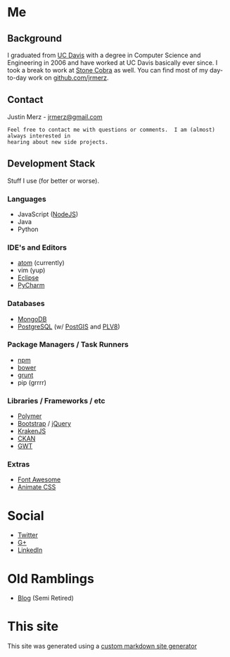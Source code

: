 # Me

## Background

I graduated from [UC Davis](http://ucdavis.edu/) with a degree in Computer Science
and Engineering in 2006 and have worked at UC Davis basically ever since.  I took a break
to work at [Stone Cobra](http://www.stonecobra.com/) as well.  You can find most of my day-to-day
work on [github.com/jrmerz](https://github.com/jrmerz).

## Contact
Justin Merz -
<a href="mailto:jrmerz@gmail.com">jrmerz@gmail.com</a>

```
Feel free to contact me with questions or comments.  I am (almost) always interested in
hearing about new side projects.
```

## Development Stack

Stuff I use (for better or worse).

### Languages

- JavaScript ([NodeJS](https://nodejs.org/))
- Java
- Python

### IDE's and Editors

- [atom](https://atom.io/) (currently)
- vim (yup)
- [Eclipse](https://eclipse.org/)
- [PyCharm](https://www.jetbrains.com/pycharm/)

### Databases

- [MongoDB](https://www.mongodb.org/)
- [PostgreSQL](http://www.postgresql.org/) (w/ [PostGIS](http://postgis.net/) and [PLV8](https://github.com/plv8/plv8))

### Package Managers / Task Runners

- [npm](https://www.npmjs.com/)
- [bower](http://bower.io/)
- [grunt](http://gruntjs.com/)
- pip (grrrr)

### Libraries / Frameworks / etc

- [Polymer](https://www.polymer-project.org)
- [Bootstrap](http://getbootstrap.com/) / [jQuery](https://jquery.com/)
- [KrakenJS](http://krakenjs.com/)
- [CKAN](http://ckan.org/)
- [GWT](http://www.gwtproject.org/)

### Extras

- [Font Awesome](https://fortawesome.github.io/Font-Awesome/)
- [Animate CSS](https://daneden.github.io/animate.css/)


# Social

- [Twitter](https://twitter.com/JustinMerz)
- [G+](https://plus.google.com/101609841353936434386/posts)
- [LinkedIn](https://www.linkedin.com/pub/justin-merz/5/578/b66)

# Old Ramblings

- [Blog](http://justinexb.blogspot.com/) (Semi Retired)

# This site

This site was generated using a [custom markdown site generator](/projects/markdownsitegenerator)

